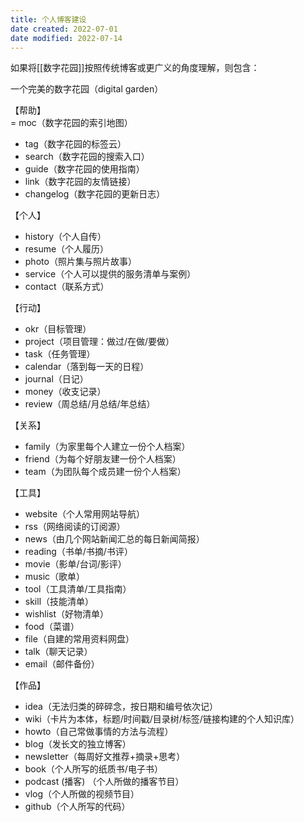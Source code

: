```yaml
---
title: 个人博客建设
date created: 2022-07-01
date modified: 2022-07-14
---
```


如果将[[数字花园]]按照传统博客或更广义的角度理解，则包含：

一个完美的数字花园（digital garden）  

  

【帮助】  
= moc（数字花园的索引地图）  

+ tag（数字花园的标签云）  
+ search（数字花园的搜索入口）  
+ guide（数字花园的使用指南）  
+ link（数字花园的友情链接）  
+ changelog（数字花园的更新日志）  

  

【个人】  

+ history（个人自传）  
+ resume（个人履历）  
+ photo（照片集与照片故事）  
+ service（个人可以提供的服务清单与案例）  
+ contact（联系方式）  

  

【行动】  

+ okr（目标管理）  
+ project（项目管理：做过/在做/要做）  
+ task（任务管理）  
+ calendar（落到每一天的日程）  
+ journal（日记）  
+ money（收支记录）  
+ review（周总结/月总结/年总结）  

  

【关系】  

+ family（为家里每个人建立一份个人档案）  
+ friend（为每个好朋友建一份个人档案）  
+ team（为团队每个成员建一份个人档案）  

  

【工具】  

+ website（个人常用网站导航）  
+ rss（网络阅读的订阅源）  
+ news（由几个网站新闻汇总的每日新闻简报）  
+ reading（书单/书摘/书评）  
+ movie（影单/台词/影评）  
+ music（歌单）  
+ tool（工具清单/工具指南）  
+ skill（技能清单）  
+ wishlist（好物清单）  
+ food（菜谱）  
+ file（自建的常用资料网盘）  
+ talk（聊天记录）  
+ email（邮件备份）  

  

【作品】  

+ idea（无法归类的碎碎念，按日期和编号依次记）  
+ wiki（卡片为本体，标题/时间戳/目录树/标签/链接构建的个人知识库）  
+ howto（自己常做事情的方法与流程）  
+ blog（发长文的独立博客）  
+ newsletter（每周好文推荐+摘录+思考）  
+ book（个人所写的纸质书/电子书）  
+ podcast (播客) （个人所做的播客节目）  
+ vlog（个人所做的视频节目）  
+ github（个人所写的代码）

